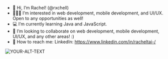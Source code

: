 - 👋 Hi, I’m Rachel! (@rxchell)
- 👩🏻‍💻 I’m interested in web development, mobile development, and UI/UX. Open to any opportunities as well!
- 💻 I’m currently learning Java and JavaScript.
- 💞️ I’m looking to collaborate on web development, mobile development, UI/UX, and any other areas! :) 
- 💬 How to reach me: LinkedIn: https://www.linkedin.com/in/racheltai-/

<!---
rxchell/rxchell is a ✨ special ✨ repository because its `README.md` (this file) appears on your GitHub profile.
You can click the Preview link to take a look at your changes.
--->

<picture>
 <source media="(prefers-color-scheme: dark)" srcset="file:///var/folders/hm/0mrx0_wj6n9fs3r2d0p2zz_40000gn/T/TemporaryItems/NSIRD_screencaptureui_usK7cQ/Screenshot%202023-12-27%20at%2011.22.56.png">
 <source media="(prefers-color-scheme: light)" srcset="file:///var/folders/hm/0mrx0_wj6n9fs3r2d0p2zz_40000gn/T/TemporaryItems/NSIRD_screencaptureui_usK7cQ/Screenshot%202023-12-27%20at%2011.22.56.png">
 <img alt="YOUR-ALT-TEXT" src="file:///var/folders/hm/0mrx0_wj6n9fs3r2d0p2zz_40000gn/T/TemporaryItems/NSIRD_screencaptureui_usK7cQ/Screenshot%202023-12-27%20at%2011.22.56.png">
</picture>
